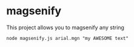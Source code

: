 # magsenify
This project allows you to magsenify any string

    node magsenify.js arial.mgn "my AWESOME text"
